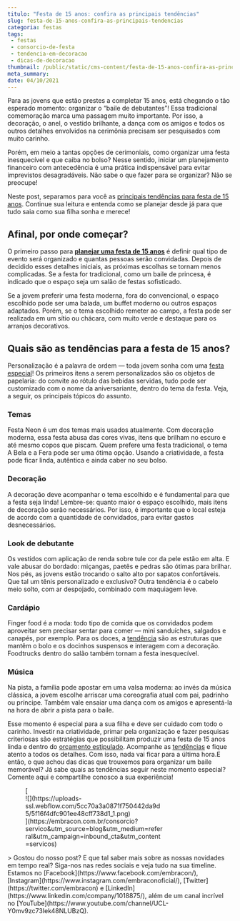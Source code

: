 ```yaml
---
titulo: "Festa de 15 anos: confira as principais tendências"
slug: festa-de-15-anos-confira-as-principais-tendencias
categoria: festas
tags:
 - festas
 - consorcio-de-festa
 - tendencia-em-decoracao
 - dicas-de-decoracao
thumbnail: /public/static/cms-content/festa-de-15-anos-confira-as-principais-tendencias.jpg
meta_summary: 
date: 04/10/2021
---
```

Para as jovens que estão prestes a completar 15 anos, está chegando o tão esperado momento: organizar o “baile de debutantes”! Essa tradicional comemoração marca uma passagem muito importante. Por isso, a decoração, o anel, o vestido brilhante, a dança com os amigos e todos os outros detalhes envolvidos na cerimônia precisam ser pesquisados com muito carinho.

Porém, em meio a tantas opções de cerimoniais, como organizar uma festa inesquecível e que caiba no bolso? Nesse sentido, iniciar um planejamento financeiro com antecedência é uma prática indispensável para evitar imprevistos desagradáveis. Não sabe o que fazer para se organizar? Não se preocupe!

Neste post, separamos para você as [principais tendências para festa de 15 anos](https://www.embracon.com.br/blog/5-tendencias-de-decoracao-de-festa-de-quinze-anos). Continue sua leitura e entenda como se planejar desde já para que tudo saia como sua filha sonha e merece!

Afinal, por onde começar?
-------------------------

O primeiro passo para [**planejar uma festa de 15 anos**](https://www.embracon.com.br/blog/entenda-como-funciona-um-consorcio-para-festas) é definir qual tipo de evento será organizado e quantas pessoas serão convidadas. Depois de decidido esses detalhes iniciais, as próximas escolhas se tornam menos complicadas. Se a festa for tradicional, como um baile de princesa, é indicado que o espaço seja um salão de festas sofisticado.

Se a jovem preferir uma festa moderna, fora do convencional, o espaço escolhido pode ser uma balada, um buffet moderno ou outros espaços adaptados. Porém, se o tema escolhido remeter ao campo, a festa pode ser realizada em um sítio ou chácara, com muito verde e destaque para os arranjos decorativos.

Quais são as tendências para a festa de 15 anos?
------------------------------------------------

Personalização é a palavra de ordem — toda jovem sonha com uma [festa especial](https://www.embracon.com.br/blog/8-motivos-que-comprovam-que-consorcio-e-investimento)! Os primeiros itens a serem personalizados são os objetos de papelaria: do convite ao rótulo das bebidas servidas, tudo pode ser customizado com o nome da aniversariante, dentro do tema da festa. Veja, a seguir, os principais tópicos do assunto.

### Temas

Festa Neon é um dos temas mais usados atualmente. Com decoração moderna, essa festa abusa das cores vivas, itens que brilham no escuro e até mesmo copos que piscam. Quem prefere uma festa tradicional, o tema A Bela e a Fera pode ser uma ótima opção. Usando a criatividade, a festa pode ficar linda, autêntica e ainda caber no seu bolso.

### Decoração

A decoração deve acompanhar o tema escolhido e é fundamental para que a festa seja linda! Lembre-se: quanto maior o espaço escolhido, mais itens de decoração serão necessários. Por isso, é importante que o local esteja de acordo com a quantidade de convidados, para evitar gastos desnecessários.

### Look de debutante

Os vestidos com aplicação de renda sobre tule cor da pele estão em alta. E vale abusar do bordado: miçangas, paetês e pedras são ótimas para brilhar. Nos pés, as jovens estão trocando o salto alto por sapatos confortáveis. Que tal um tênis personalizado e exclusivo? Outra tendência é o cabelo meio solto, com ar despojado, combinado com maquiagem leve.

### Cardápio

Finger food é a moda: todo tipo de comida que os convidados podem aproveitar sem precisar sentar para comer — mini sanduíches, salgados e canapés, por exemplo. Para os doces, a [tendência](https://www.embracon.com.br/blog/5-tendencias-de-decoracao-de-festa-de-quinze-anos) são as estruturas que mantêm o bolo e os docinhos suspensos e interagem com a decoração. Foodtrucks dentro do salão também tornam a festa inesquecível.

### Música

Na pista, a família pode apostar em uma valsa moderna: ao invés da música clássica, a jovem escolhe arriscar uma coreografia atual com pai, padrinho ou príncipe. Também vale ensaiar uma dança com os amigos e apresentá-la na hora de abrir a pista para o baile.

Esse momento é especial para a sua filha e deve ser cuidado com todo o carinho. Investir na criatividade, primar pela organização e fazer pesquisas criteriosas são estratégias que possibilitam produzir uma festa de 15 anos linda e dentro do [orçamento estipulado](https://www.embracon.com.br/blog/entenda-como-funciona-um-consorcio-para-festas). Acompanhe as [tendências](https://www.embracon.com.br/blog/5-tendencias-de-decoracao-de-festa-de-quinze-anos) e fique atento a todos os detalhes. Com isso, nada vai ficar para a última hora.E então, o que achou das dicas que trouxemos para organizar um baile memorável? Já sabe quais as tendências seguir neste momento especial? Comente aqui e compartilhe conosco a sua experiência!

<figure class="w-richtext-figure-type-image w-richtext-align-center" style="max-width:310px">[<div>![](https://uploads-ssl.webflow.com/5cc70a3a0871f750442da9d5/5f16f4dfc901ee48cff738d1_1.png)</div>](https://embracon.com.br/consorcio?servico&utm_source=blog&utm_medium=referral&utm_campaign=inbound_cta&utm_content=servicos)</figure>> Gostou do nosso post? E que tal saber mais sobre as nossas novidades em tempo real? Siga-nos nas redes sociais e veja tudo na sua timeline. Estamos no [Facebook](https://www.facebook.com/embracon/), [Instagram](https://www.instagram.com/embraconoficial/), [Twitter](https://twitter.com/embracon) e [LinkedIn](https://www.linkedin.com/company/1018875/), além de um canal incrível no [YouTube](https://www.youtube.com/channel/UCL-Y0mv9zc73Iek48NLUBzQ).
